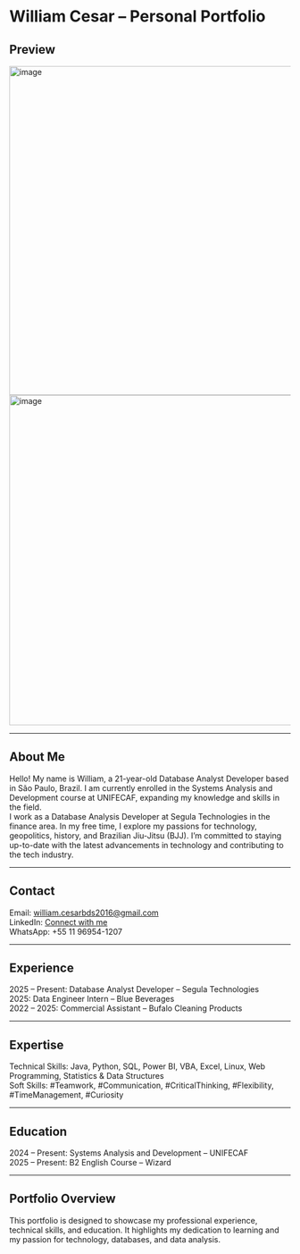 # William Cesar – Personal Portfolio

## Preview
<img width="1046" height="589" alt="image" src="https://github.com/user-attachments/assets/88f268d2-f99f-42ae-8143-b36a7e41bbb9" />
<img width="1045" height="591" alt="image" src="https://github.com/user-attachments/assets/38bf4f30-2013-4bb0-8c26-30e3be8dba82" />

---
## About Me

Hello! My name is William, a 21-year-old Database Analyst Developer based in São Paulo, Brazil. I am currently enrolled in the Systems Analysis and Development course at UNIFECAF, expanding my knowledge and skills in the field.<br>
I work as a Database Analysis Developer at Segula Technologies in the finance area. In my free time, I explore my passions for technology, geopolitics, history, and Brazilian Jiu-Jitsu (BJJ). I’m committed to staying up-to-date with the latest advancements in technology and contributing to the tech industry.

---
## Contact

Email: william.cesarbds2016@gmail.com<br>
LinkedIn: [Connect with me](https://www.linkedin.com/in/william-cesar-7b7b89202/?locale=en_US)<br>
WhatsApp: +55 11 96954-1207

---
## Experience

2025 – Present: Database Analyst Developer – Segula Technologies<br>
2025: Data Engineer Intern – Blue Beverages<br>
2022 – 2025: Commercial Assistant – Bufalo Cleaning Products

---
## Expertise

Technical Skills: Java, Python, SQL, Power BI, VBA, Excel, Linux, Web Programming, Statistics & Data Structures<br>
Soft Skills: #Teamwork, #Communication, #CriticalThinking, #Flexibility, #TimeManagement, #Curiosity

---
## Education

2024 – Present: Systems Analysis and Development – UNIFECAF<br>
2025 – Present: B2 English Course – Wizard

---
## Portfolio Overview
This portfolio is designed to showcase my professional experience, technical skills, and education. It highlights my dedication to learning and my passion for technology, databases, and data analysis.
